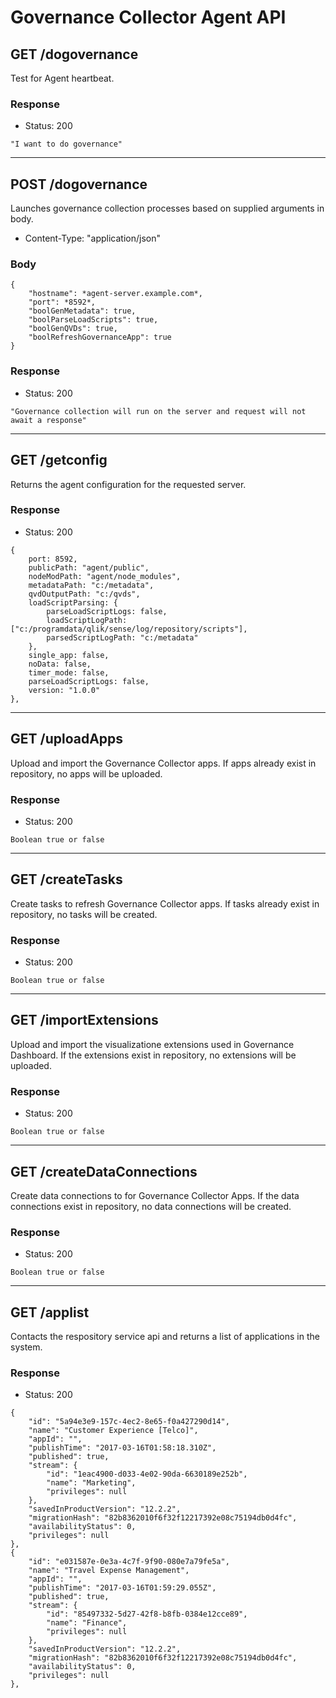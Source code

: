 # Governance Collector Agent API

## GET /dogovernance

Test for Agent heartbeat.

### Response

* Status: 200

`"I want to do governance"`

---

## POST /dogovernance

Launches governance collection processes based on supplied arguments in body.

* Content-Type: "application/json"

### Body

```
{
    "hostname": *agent-server.example.com*,
    "port": *8592*,
    "boolGenMetadata": true,
    "boolParseLoadScripts": true,
    "boolGenQVDs": true,
    "boolRefreshGovernanceApp": true
}
```

### Response

* Status: 200

`"Governance collection will run on the server and request will not await a response"`

---

## GET /getconfig

Returns the agent configuration for the requested server.

### Response

* Status: 200

```
{
    port: 8592,
    publicPath: "agent/public",
    nodeModPath: "agent/node_modules",
    metadataPath: "c:/metadata",
    qvdOutputPath: "c:/qvds",
    loadScriptParsing: {
        parseLoadScriptLogs: false,
        loadScriptLogPath: ["c:/programdata/qlik/sense/log/repository/scripts"],
        parsedScriptLogPath: "c:/metadata"
    },
    single_app: false,
    noData: false,
    timer_mode: false,
    parseLoadScriptLogs: false,
    version: "1.0.0"
},
```

---

## GET /uploadApps

Upload and import the Governance Collector apps.  If apps already exist in repository, no apps will be uploaded.

### Response

* Status: 200

`Boolean true or false`

---

## GET /createTasks

Create tasks to refresh Governance Collector apps.  If tasks already exist in repository, no tasks will be created.

### Response

* Status: 200

`Boolean true or false`

---

## GET /importExtensions

Upload and import the visualizatione extensions used in Governance Dashboard.  If the extensions exist in repository, no extensions will be uploaded.

### Response

* Status: 200

`Boolean true or false`

---

## GET /createDataConnections

Create data connections to for Governance Collector Apps.  If the data connections exist in repository, no data connections will be created.

### Response

* Status: 200

`Boolean true or false`

---

## GET /applist

Contacts the respository service api and returns a list of applications in the system.

### Response

* Status: 200

```
{
    "id": "5a94e3e9-157c-4ec2-8e65-f0a427290d14",
    "name": "Customer Experience [Telco]",
    "appId": "",
    "publishTime": "2017-03-16T01:58:18.310Z",
    "published": true,
    "stream": {
        "id": "1eac4900-d033-4e02-90da-6630189e252b",
        "name": "Marketing",
        "privileges": null
    },
    "savedInProductVersion": "12.2.2",
    "migrationHash": "82b8362010f6f32f12217392e08c75194db0d4fc",
    "availabilityStatus": 0,
    "privileges": null
},
{
    "id": "e031587e-0e3a-4c7f-9f90-080e7a79fe5a",
    "name": "Travel Expense Management",
    "appId": "",
    "publishTime": "2017-03-16T01:59:29.055Z",
    "published": true,
    "stream": {
        "id": "85497332-5d27-42f8-b8fb-0384e12cce89",
        "name": "Finance",
        "privileges": null
    },
    "savedInProductVersion": "12.2.2",
    "migrationHash": "82b8362010f6f32f12217392e08c75194db0d4fc",
    "availabilityStatus": 0,
    "privileges": null
},
```